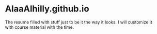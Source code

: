 # AlaaAlhilly.github.io
The resume filled with stuff just to be it the way it looks.
I will customize it with course material with the time.